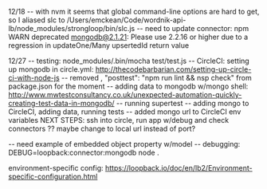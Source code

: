 12/18
-- with nvm it seems that global command-line options are hard to get, so I aliased slc to /Users/emckean/Code/wordnik-api-lb/node_modules/strongloop/bin/slc.js
-- need to update connector: npm WARN deprecated mongodb@2.1.21: Please use 2.2.16 or higher due to a regression in updateOne/Many upsertedId return value

12/27
-- testing: node_modules/.bin/mocha test/test.js
-- CircleCI: setting up mongodb in circle.yml: http://thecodebarbarian.com/setting-up-circle-ci-with-node-js
-- removed ,
    "posttest": "npm run lint && nsp check" from package.json for the moment
-- adding data to mongodb w/mongo shell: http://www.mwtestconsultancy.co.uk/unexpected-automation-quickly-creating-test-data-in-mongodb/
-- running supertest
-- adding mongo to CircleCI, adding data, running tests
-- added mongo url to CircleCI env variables
NEXT STEPS: ssh into circle, run app w/debug and check connectors
?? maybe change to local url instead of port? 


-- need example of embedded object property w/model
-- debugging: DEBUG=loopback:connector:mongodb node .

environment-specific config: 
https://loopback.io/doc/en/lb2/Environment-specific-configuration.html
